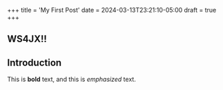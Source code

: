 +++
title = 'My First Post'
date = 2024-03-13T23:21:10-05:00
draft = true
+++

## WS4JX!!
## Introduction

This is **bold** text, and this is *emphasized* text.